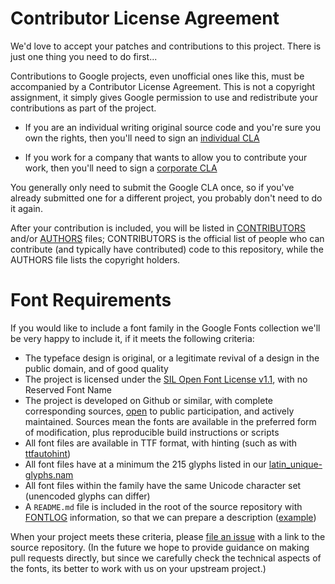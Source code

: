 # Contributor License Agreement

We'd love to accept your patches and contributions to this project. There is just one thing you need to do first...

Contributions to Google projects, even unofficial ones like this, must be accompanied by a Contributor License Agreement. 
This is not a copyright assignment, it simply gives Google permission to use and redistribute your contributions as part of the project.

* If you are an individual writing original source code and you're sure you own the rights, then you'll need to sign an
[individual CLA](https://developers.google.com/open-source/cla/individual)

* If you work for a company that wants to allow you to contribute your work, then you'll need to sign a [corporate CLA](https://developers.google.com/open-source/cla/corporate)

You generally only need to submit the Google CLA once, so if you've already submitted one for a different project, you probably don't need to do it again.

After your contribution is included, you will be listed in [CONTRIBUTORS](CONTRIBUTORS) and/or [AUTHORS](AUTHORS) files; 
CONTRIBUTORS is the official list of people who can contribute (and typically have contributed) code to this repository, while the AUTHORS file lists the copyright holders.

# Font Requirements

If you would like to include a font family in the Google Fonts collection we'll be very happy to include it, if it meets the following criteria:

* The typeface design is original, or a legitimate revival of a design in the public domain, and of good quality
* The project is licensed under the [SIL Open Font License v1.1](scripts.sil.org/OFL), with no Reserved Font Name
* The project is developed on Github or similar, with complete corresponding sources, [open](http://producingoss.com) to public participation, and actively maintained. Sources mean the fonts are available in the preferred form of modification, plus reproducible build instructions or scripts
* All font files are available in TTF format, with hinting (such as with [ttfautohint](http://www.freetype.org/ttfautohint/))
* All font files have at a minimum the 215 glyphs listed in our [latin_unique-glyphs.nam](https://github.com/google/fonts/blob/master/tools/encodings/latin_unique-glyphs.nam)
* All font files within the family have the same Unicode character set (unencoded glyphs can differ)
* A `README.md` file is included in the root of the source repository with [FONTLOG](http://scripts.sil.org/cms/scripts/page.php?site_id=nrsi&id=ofl-faq_web#43cecb44) information, so that we can prepare a description ([example](https://github.com/google/fonts/blob/master/ofl/poppins/DESCRIPTION.en_us.html))

When your project meets these criteria, please [file an issue](https://github.com/google/fonts/issues) with a link to the source repository. 
(In the future we hope to provide guidance on making pull requests directly, but since we carefully check the technical aspects of the fonts, its better to work with us on your upstream project.)
